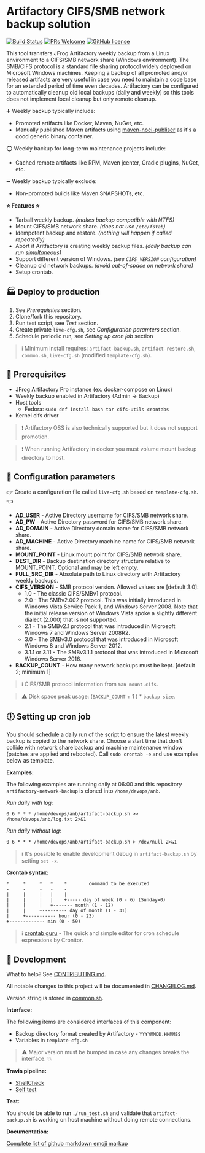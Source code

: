 # Artifactory CIFS/SMB network backup solution

[![Build Status](https://travis-ci.org/baxeno/artifactory-network-backup.svg?branch=master)](https://travis-ci.org/baxeno/artifactory-network-backup)
[![PRs Welcome](https://img.shields.io/badge/PRs-welcome-brightgreen.svg)](http://makeapullrequest.com)
[![GitHub license](https://img.shields.io/badge/license-MIT-blue.svg)](https://github.com/baxeno/artifactory-network-backup/blob/master/LICENSE)

This tool transfers JFrog Artifactory weekly backup from a Linux environment to a CIFS/SMB network share (Windows environment).
The SMB/CIFS protocol is a standard file sharing protocol widely deployed on Microsoft Windows machines.
Keeping a backup of all promoted and/or released artifacts are very useful in case you need to maintain a code base for an extended period of time even decades.
Artifactory can be configured to automatically cleanup old local backups (daily and weekly) so this tools does not implement local cleanup but only remote cleanup.

:heavy_plus_sign: Weekly backup typically include:

- Promoted artifacts like Docker, Maven, NuGet, etc.
- Manually published Maven artifacts using [maven-noci-publiser](https://github.com/baxeno/maven-noci-publisher) as it's a good generic binary container.

:o: Weekly backup for long-term maintenance projects include:

- Cached remote artifacts like RPM, Maven jcenter, Gradle plugins, NuGet, etc.

:heavy_minus_sign: Weekly backup typically exclude:

- Non-promoted builds like Maven SNAPSHOTs, etc.

**:star: Features :star:**

- Tarball weekly backup. _(makes backup compatible with NTFS)_
- Mount CIFS/SMB network share. _(does not use `/etc/fstab`)_
- Idempotent backup and restore. _(nothing will happen if called repeatedly)_
- Abort if Aritfactory is creating weekly backup files. _(daily backup can run simultaneous)_
- Support different version of Windows. _(see `CIFS_VERSION` configuration)_
- Cleanup old network backups. _(avoid out-of-space on network share)_
- Setup crontab.

## :factory: Deploy to production

1. See _Prerequisites_ section.
1. Clone/fork this repository.
1. Run test script, see _Test_ section.
1. Create private `live-cfg.sh`, see _Configuration paramters_ section.
1. Schedule periodic run, see _Setting up cron job_ section

> :information_source: Minimum install requires: `artifact-backup.sh`, `artifact-restore.sh`, `common.sh`, `live-cfg.sh` (modified `template-cfg.sh`).

## :frog: Prerequisites

- JFrog Artifactory Pro instance (ex. docker-compose on Linux)
- Weekly backup enabled in Artifactory (Admin -> Backup)
- Host tools
  - Fedora: `sudo dnf install bash tar cifs-utils crontabs`
- Kernel cifs driver

> :exclamation: Artifactory OSS is also technically supported but it does not support promotion.

> :exclamation: When running Artifactory in docker you must volume mount backup directory to host.

## :vertical_traffic_light: Configuration parameters

:point_right: Create a configuration file called `live-cfg.sh` based on `template-cfg.sh`. :point_left:

- **AD_USER** - Active Directory username for CIFS/SMB network share.
- **AD_PW** - Active Directory password for CIFS/SMB network share.
- **AD_DOMAIN** - Active Directory domain name for CIFS/SMB network share.
- **AD_MACHINE** - Active Directory machine name for CIFS/SMB network share.
- **MOUNT_POINT** - Linux mount point for CIFS/SMB network share.
- **DEST_DIR** - Backup destination directory structure relative to MOUNT_POINT. Optional and may be left empty.
- **FULL_SRC_DIR** - Absolute path to Linux directory with Artifactory weekly backups.
- **CIFS_VERSION** - SMB protocol version. Allowed values are [default 3.0]:
  - 1.0 - The classic CIFS/SMBv1 protocol.
  - 2.0 - The SMBv2.002 protocol. This was initially introduced in Windows Vista Service Pack 1, and Windows Server 2008.
  Note that the initial release version of Windows Vista spoke a slightly different dialect (2.000) that is not supported.
  - 2.1 - The SMBv2.1 protocol that was introduced in Microsoft Windows 7 and Windows Server 2008R2.
  - 3.0 - The SMBv3.0 protocol that was introduced in Microsoft Windows 8 and Windows Server 2012.
  - 3.1.1 or 3.11 - The SMBv3.1.1 protocol that was introduced in Microsoft Windows Server 2016.
- **BACKUP_COUNT** - How many network backups must be kept. [default 2; minimum 1]

> :information_source: CIFS/SMB protocol information from `man mount.cifs`.

> :warning: Disk space peak usage: (`BACKUP_COUNT` + 1 ) * `backup size`.

## :clock6: Setting up cron job

You should schedule a daily run of the script to ensure the latest weekly backup is copied to the network share.
Choose a start time that don't collide with network share backup and machine maintenance window (patches are applied and rebooted).
Call `sudo crontab -e` and use examples below as template.

**Examples:**

The following examples are running daily at 06:00 and this repository `artifactory-network-backup` is cloned into `/home/devops/anb`.

_Run daily with log:_

`0 6 * * * /home/devops/anb/artifact-backup.sh >> /home/devops/anb/log.txt 2>&1`

_Run daily without log:_

`0 6 * * * /home/devops/anb/artifact-backup.sh > /dev/null 2>&1`

> :information_source: It's possible to enable development debug in `artifact-backup.sh` by setting `set -x`.

**Crontab syntax:**

```
*     *     *   *    *        command to be executed
-     -     -   -    -
|     |     |   |    |
|     |     |   |    +----- day of week (0 - 6) (Sunday=0)
|     |     |   +------- month (1 - 12)
|     |     +--------- day of month (1 - 31)
|     +----------- hour (0 - 23)
+------------- min (0 - 59)
```

> :information_source: [crontab guru](https://crontab.guru/) - The quick and simple editor for cron schedule expressions by Cronitor.

## :construction: Development

What to help? See [CONTRIBUTING.md](CONTRIBUTING.md).

All notable changes to this project will be documented in [CHANGELOG.md](CHANGELOG.md).

Version string is stored in [common.sh](common.sh).

**Interface:**

The following items are considered interfaces of this component:

- Backup directory format created by Artifactory - `YYYYMMDD.HHMMSS`
- Variables in `template-cfg.sh`

> :warning: Major version must be bumped in case any changes breaks the interface. :boom:

**Travis pipeline:**

- [ShellCheck](https://github.com/koalaman/shellcheck)
- [Self test](run_test.sh)

**Test:**

You should be able to run `./run_test.sh` and validate that `artifact-backup.sh` is working on host machine without doing remote connections.

**Documentation:**

[Complete list of github markdown emoji markup](https://gist.github.com/rxaviers/7360908)
